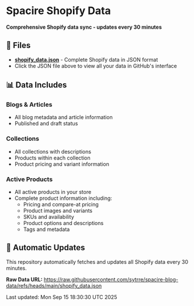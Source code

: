 # Spacire Shopify Data

**Comprehensive Shopify data sync - updates every 30 minutes**

## 📁 Files

- **[shopify_data.json](./shopify_data.json)** - Complete Shopify data in JSON format
- Click the JSON file above to view all your data in GitHub's interface

## 📊 Data Includes

### Blogs & Articles
- All blog metadata and article information
- Published and draft status

### Collections
- All collections with descriptions
- Products within each collection
- Product pricing and variant information

### Active Products
- All active products in your store
- Complete product information including:
  - Pricing and compare-at pricing
  - Product images and variants
  - SKUs and availability
  - Product options and descriptions
  - Tags and metadata

## 🔄 Automatic Updates

This repository automatically fetches and updates all Shopify data every 30 minutes.

**Raw Data URL:** https://raw.githubusercontent.com/sytrre/spacire-blog-data/refs/heads/main/shopify_data.json

Last updated: Mon Sep 15 18:30:30 UTC 2025
